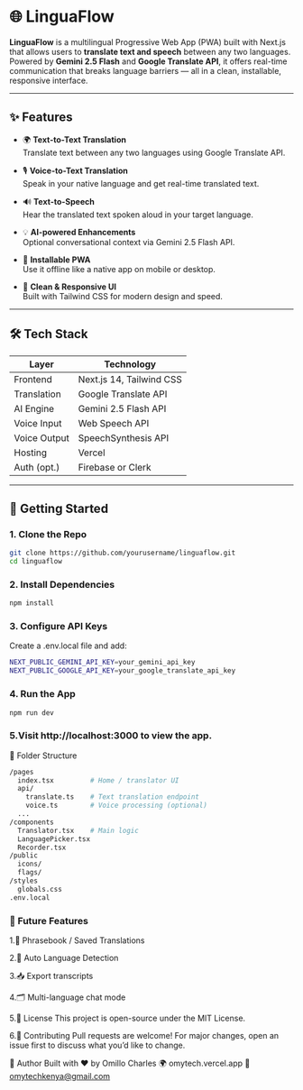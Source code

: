 # 🌐 LinguaFlow

**LinguaFlow** is a multilingual Progressive Web App (PWA) built with Next.js that allows users to **translate text and speech** between any two languages. Powered by **Gemini 2.5 Flash** and **Google Translate API**, it offers real-time communication that breaks language barriers — all in a clean, installable, responsive interface.

---

## ✨ Features

- 🌍 **Text-to-Text Translation**  
  Translate text between any two languages using Google Translate API.

- 🎙️ **Voice-to-Text Translation**  
  Speak in your native language and get real-time translated text.

- 🔊 **Text-to-Speech**  
  Hear the translated text spoken aloud in your target language.

- 💡 **AI-powered Enhancements**  
  Optional conversational context via Gemini 2.5 Flash API.

- 📲 **Installable PWA**  
  Use it offline like a native app on mobile or desktop.

- 🎨 **Clean & Responsive UI**  
  Built with Tailwind CSS for modern design and speed.

---

## 🛠 Tech Stack

| Layer       | Technology               |
|-------------|---------------------------|
| Frontend    | Next.js 14, Tailwind CSS  |
| Translation | Google Translate API      |
| AI Engine   | Gemini 2.5 Flash API      |
| Voice Input | Web Speech API            |
| Voice Output| SpeechSynthesis API       |
| Hosting     | Vercel                    |
| Auth (opt.) | Firebase or Clerk         |

---

## 🚀 Getting Started

### 1. Clone the Repo

```bash
git clone https://github.com/yourusername/linguaflow.git
cd linguaflow
```
### 2. Install Dependencies
```bash
npm install
```
### 3. Configure API Keys
Create a .env.local file and add:
```bash
NEXT_PUBLIC_GEMINI_API_KEY=your_gemini_api_key
NEXT_PUBLIC_GOOGLE_API_KEY=your_google_translate_api_key
```
### 4. Run the App
```bash
npm run dev
```
### 5.Visit http://localhost:3000 to view the app.


  📂 Folder Structure
```bash
/pages
  index.tsx         # Home / translator UI
  api/
    translate.ts    # Text translation endpoint
    voice.ts        # Voice processing (optional)
  ...
/components
  Translator.tsx    # Main logic
  LanguagePicker.tsx
  Recorder.tsx
/public
  icons/
  flags/
/styles
  globals.css
.env.local
```
### 🧠 Future Features
1.📘 Phrasebook / Saved Translations

2.🧭 Auto Language Detection

3.📥 Export transcripts

4.🗂️ Multi-language chat mode

5.📜 License
This project is open-source under the MIT License.

6.🤝 Contributing
Pull requests are welcome! For major changes, open an issue first to discuss what you’d like to change.

👤 Author
Built with ❤️ by Omillo Charles
🌍 omytech.vercel.app
📧 omytechkenya@gmail.com

